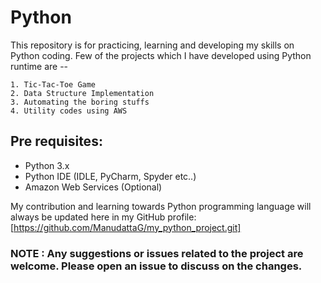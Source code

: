 # Python

This repository is for practicing, learning and developing my skills on Python coding. Few of the projects which I have developed using Python runtime are --

```
1. Tic-Tac-Toe Game
2. Data Structure Implementation
3. Automating the boring stuffs
4. Utility codes using AWS
```

## Pre requisites:

* Python 3.x
* Python IDE (IDLE, PyCharm, Spyder etc..)
* Amazon Web Services (Optional)

My contribution and learning towards Python programming language will always be updated here in my GitHub profile:
[https://github.com/ManudattaG/my_python_project.git]


### NOTE : Any suggestions or issues related to the project are welcome. Please open an issue to discuss on the changes.
